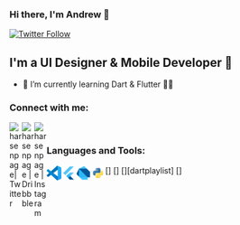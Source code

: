 ### Hi there, I'm Andrew 👋 


[![Twitter Follow](https://img.shields.io/twitter/follow/harsenpage?color=1DA1F2&logo=twitter&style=for-the-badge)](https://twitter.com/harsenpage)

## I'm a UI Designer & Mobile Developer 👻

- 🌱 I’m currently learning Dart & Flutter 🐱‍💻

### Connect with me:

[<img align="left" alt="harsenpage| Twitter" width="22px" src="https://cdn.jsdelivr.net/npm/simple-icons@v3/icons/twitter.svg" />](https://twitter.com/harsenpage)
[<img align="left" alt="harsenpage | Dribbble" width="22px" src="https://cdn.jsdelivr.net/npm/simple-icons@3.13.0/icons/dribbble.svg" />](https://dribbble.com/harsenpage)
[<img align="left" alt="harsenpage | Instagram" width="22px" src="https://cdn.jsdelivr.net/npm/simple-icons@v3/icons/instagram.svg" />](https://www.instagram.com/harsenpage/)

<br />

### Languages and Tools:

[<img align="left" alt="Visual Studio Code" width="26px" src="https://raw.githubusercontent.com/github/explore/80688e429a7d4ef2fca1e82350fe8e3517d3494d/topics/visual-studio-code/visual-studio-code.png" />]
[<img align="left" alt="Flutter" width="26px" src="https://raw.githubusercontent.com/github/explore/80688e429a7d4ef2fca1e82350fe8e3517d3494d/topics/flutter/flutter.png" />]
[<img align="left" alt="Dart" width="26px" src="https://raw.githubusercontent.com/github/explore/80688e429a7d4ef2fca1e82350fe8e3517d3494d/topics/dart/dart.png" />][dartplaylist]
[<img align="left" alt="Python" width="26px" src="https://raw.githubusercontent.com/github/explore/80688e429a7d4ef2fca1e82350fe8e3517d3494d/topics/python/python.png" />]

<br />
<br />
